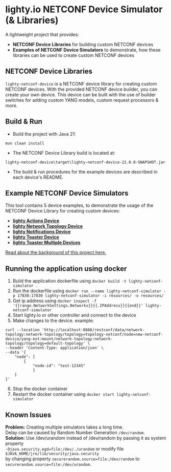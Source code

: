# lighty.io NETCONF Device Simulator (& Libraries)

A lightweight project that provides:
- **NETCONF Device Libraries** for building custom NETCONF devices
- **Examples of NETCONF Device Simulators** to demonstrate, how these libraries can be used to create custom NETCONF devices

## NETCONF Device Libraries
`lighty-netconf-device` is a NETCONF device library for creating
custom NETCONF devices. With the provided NETCONF device builder,
you can create your own device. This device can be built with the use of builder switches for
adding custom YANG models, custom request processors & more.

## Build & Run
* Build the project with Java 21:
```
mvn clean install
```
* The NETCONF Device Library build is located at:

`lighty-netconf-device\target\lighty-netconf-device-22.0.0-SNAPSHOT.jar`

* The build & run procedures for the example devices are described in each device's README.

## Example NETCONF Device Simulators
This tool contains 5 device examples, to demonstrate the usage of the NETCONF Device Library for creating custom devices:
- [**lighty Actions Device**](./examples/devices/lighty-actions-device/README.md)
- [**lighty Network Topology Device**](./examples/devices/lighty-network-topology-device/README.md)
- [**lighty Notifications Device**](./examples/devices/lighty-notifications-device/README.md)
- [**lighty Toaster Device**](./examples/devices/lighty-toaster-device/README.md)
- [**lighty Toaster Multiple Devices**](./examples/devices/lighty-toaster-multiple-devices/README.md)

[Read about the background of this project here.](https://pantheon.tech/netconf-monitoring-get-schema/)

## Running the application using docker
1. Build the application dockerfile using `docker build -t lighty-netconf-simulator .`
2. Run the dockerfile using `docker run --name lighty-netconf-simulator -p 17830:17830 lighty-netconf-simulator -i resources/ -o resources/`
3. Get ip address using `docker inspect -f '{{range.NetworkSettings.Networks}}{{.IPAddress}}{{end}}' lighty-netconf-simulator`
4. Start lighty.io or other controller and connect to the device
5. Make changes to the device. example:
```
curl --location 'http://localhost:8888/restconf/data/network-topology:network-topology/topology=topology-netconf/node=new-netconf-device/yang-ext:mount/network-topology:network-topology/topology=default-topology' \
--header 'Content-Type: application/json' \
--data '{
    "node": [
        {
            "node-id": "test-12345"
            }
    ]
}'
```
6. Stop the docker container
7. Restart the docker container using `docker start lighty-netconf-simulator`

## Known Issues

**Problem:** Creating multiple simulators takes a long time.  
 Delay can be caused by Random Number Generation `/dev/random`.   
**Solution:** Use /dev/urandom instead of /dev/random by passing it as system property  
`-Djava.security.egd=file:/dev/./urandom` or modify file `$JAVA_HOME/jre/lib/security/java.security`  
by changing property `securerandom.source=file:/dev/random`
to `securerandom.source=file:/dev/urandom`.